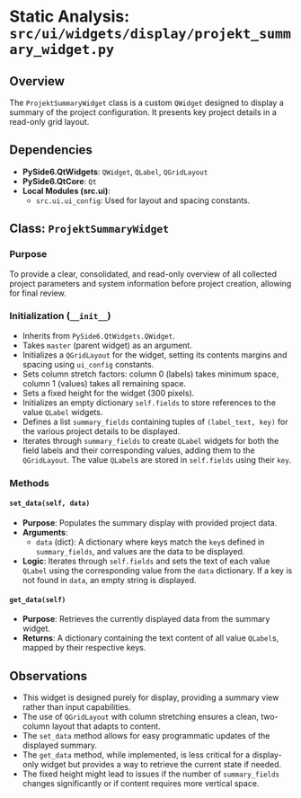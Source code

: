 # Static Analysis: `src/ui/widgets/display/projekt_summary_widget.py`

## Overview
The `ProjektSummaryWidget` class is a custom `QWidget` designed to display a summary of the project configuration. It presents key project details in a read-only grid layout.

## Dependencies
- **PySide6.QtWidgets**: `QWidget`, `QLabel`, `QGridLayout`
- **PySide6.QtCore**: `Qt`
- **Local Modules (src.ui)**:
    - `src.ui.ui_config`: Used for layout and spacing constants.

## Class: `ProjektSummaryWidget`

### Purpose
To provide a clear, consolidated, and read-only overview of all collected project parameters and system information before project creation, allowing for final review.

### Initialization (`__init__`)
- Inherits from `PySide6.QtWidgets.QWidget`.
- Takes `master` (parent widget) as an argument.
- Initializes a `QGridLayout` for the widget, setting its contents margins and spacing using `ui_config` constants.
- Sets column stretch factors: column 0 (labels) takes minimum space, column 1 (values) takes all remaining space.
- Sets a fixed height for the widget (300 pixels).
- Initializes an empty dictionary `self.fields` to store references to the value `QLabel` widgets.
- Defines a list `summary_fields` containing tuples of `(label_text, key)` for the various project details to be displayed.
- Iterates through `summary_fields` to create `QLabel` widgets for both the field labels and their corresponding values, adding them to the `QGridLayout`. The value `QLabel`s are stored in `self.fields` using their `key`.

### Methods

#### `set_data(self, data)`
- **Purpose**: Populates the summary display with provided project data.
- **Arguments**:
    - `data` (dict): A dictionary where keys match the `key`s defined in `summary_fields`, and values are the data to be displayed.
- **Logic**: Iterates through `self.fields` and sets the text of each value `QLabel` using the corresponding value from the `data` dictionary. If a key is not found in `data`, an empty string is displayed.

#### `get_data(self)`
- **Purpose**: Retrieves the currently displayed data from the summary widget.
- **Returns**: A dictionary containing the text content of all value `QLabel`s, mapped by their respective keys.

## Observations
- This widget is designed purely for display, providing a summary view rather than input capabilities.
- The use of `QGridLayout` with column stretching ensures a clean, two-column layout that adapts to content.
- The `set_data` method allows for easy programmatic updates of the displayed summary.
- The `get_data` method, while implemented, is less critical for a display-only widget but provides a way to retrieve the current state if needed.
- The fixed height might lead to issues if the number of `summary_fields` changes significantly or if content requires more vertical space.